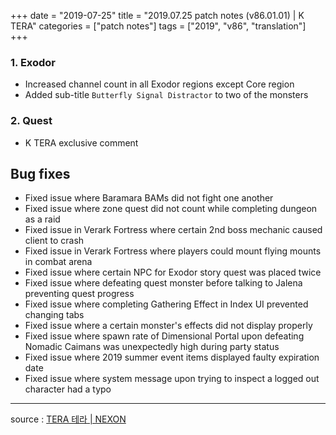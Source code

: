 +++
date = "2019-07-25"
title = "2019.07.25 patch notes (v86.01.01) | K TERA"
categories = ["patch notes"]
tags = ["2019", "v86", "translation"]
+++

### 1. Exodor
- Increased channel count in all Exodor regions except Core region
- Added sub-title `Butterfly Signal Distractor` to two of the monsters

### 2. Quest
- K TERA exclusive comment

## Bug fixes

- Fixed issue where Baramara BAMs did not fight one another
- Fixed issue where zone quest did not count while completing dungeon as a raid
- Fixed issue in Verark Fortress where certain 2nd boss mechanic caused client to crash
- Fixed issue in Verark Fortress where players could mount flying mounts in combat arena
- Fixed issue where certain NPC for Exodor story quest was placed twice
- Fixed issue where defeating quest monster before talking to Jalena preventing quest progress
- Fixed issue where completing Gathering Effect in Index UI prevented changing tabs
- Fixed issue where a certain monster's effects did not display properly
- Fixed issue where spawn rate of Dimensional Portal upon defeating Nomadic Caimans was unexpectedly high during party status
- Fixed issue where 2019 summer event items displayed faulty expiration date
- Fixed issue where system message upon trying to inspect a logged out character had a typo

----

source : [TERA 테라 | NEXON](http://tera.nexon.com/news/update/view.aspx?n4articlesn=402)
